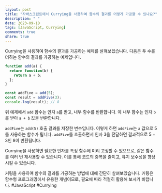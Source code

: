 ```yaml
---
layout: post
title: "자바스크립트에서 Currying을 사용하여 함수의 결과를 어떻게 가공할 수 있나요?"
description: " "
date: 2023-09-18
tags: [JavaScript, Currying]
comments: true
share: true
---
```


Currying을 사용하여 함수의 결과를 가공하는 예제를 살펴보겠습니다. 다음은 두 수를 더하는 함수의 결과를 가공하는 예제입니다.

```javascript
function add(a) {
  return function(b) {
    return a + b;
  };
}

const addFive = add(5);
const result = addFive(3);
console.log(result); // 8
```

위 예제에서 `add` 함수는 인자 `a`를 받고, 내부 함수를 반환합니다. 이 내부 함수는 인자 `b`를 받아 `a + b` 값을 반환합니다. 

`addFive`는 `add(5)` 호출 결과를 저장한 변수입니다. 이렇게 하면 `addFive`는 `a` 값으로 5를 사용하는 함수가 됩니다. `addFive`를 호출하면서 인자 3을 전달하면 결과적으로 5 + 3인 8이 반환됩니다.

Currying을 사용하면 필요한 인자를 특정 함수에 미리 고정할 수 있으므로, 같은 함수를 여러 번 재사용할 수 있습니다. 이를 통해 코드의 중복을 줄이고, 유지 보수성을 향상시킬 수 있습니다.

커링을 사용하여 함수의 결과를 가공하는 방법에 대해 간단히 살펴보았습니다. 커링은 함수형 프로그래밍에서 유용한 개념이므로, 필요에 따라 적절히 활용해 보시기 바랍니다.  #JavaScript #Currying